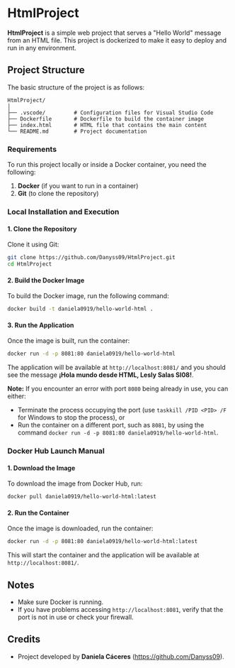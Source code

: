 # HtmlProject

**HtmlProject** is a simple web project that serves a "Hello World" message from an HTML file. This project is dockerized to make it easy to deploy and run in any environment.

## Project Structure

The basic structure of the project is as follows:

```
HtmlProject/
│
├── .vscode/         # Configuration files for Visual Studio Code
├── Dockerfile       # Dockerfile to build the container image
├── index.html       # HTML file that contains the main content
└── README.md        # Project documentation
```

### Requirements

To run this project locally or inside a Docker container, you need the following:

1. **Docker** (if you want to run in a container)
2. **Git** (to clone the repository)

### Local Installation and Execution

#### 1. Clone the Repository

Clone it using Git:

```bash
git clone https://github.com/Danyss09/HtmlProject.git
cd HtmlProject
```

#### 2. Build the Docker Image

To build the Docker image, run the following command:

```bash
docker build -t daniela0919/hello-world-html .
```

#### 3. Run the Application

Once the image is built, run the container:

```bash
docker run -d -p 8081:80 daniela0919/hello-world-html
```

The application will be available at `http://localhost:8081/` and you should see the message **¡Hola mundo desde HTML, Lesly Salas SI08!**.

**Note:** If you encounter an error with port `8080` being already in use, you can either:
- Terminate the process occupying the port (use `taskkill /PID <PID> /F` for Windows to stop the process), or
- Run the container on a different port, such as `8081`, by using the command `docker run -d -p 8081:80 daniela0919/hello-world-html`.

### Docker Hub Launch Manual

#### 1. Download the Image

To download the image from Docker Hub, run:

```bash
docker pull daniela0919/hello-world-html:latest
```

#### 2. Run the Container

Once the image is downloaded, run the container:

```bash
docker run -d -p 8081:80 daniela0919/hello-world-html:latest
```

This will start the container and the application will be available at `http://localhost:8081/`.

## Notes

- Make sure Docker is running.
- If you have problems accessing `http://localhost:8081`, verify that the port is not in use or check your firewall.

## Credits

- Project developed by **Daniela Cáceres** (https://github.com/Danyss09).
```
